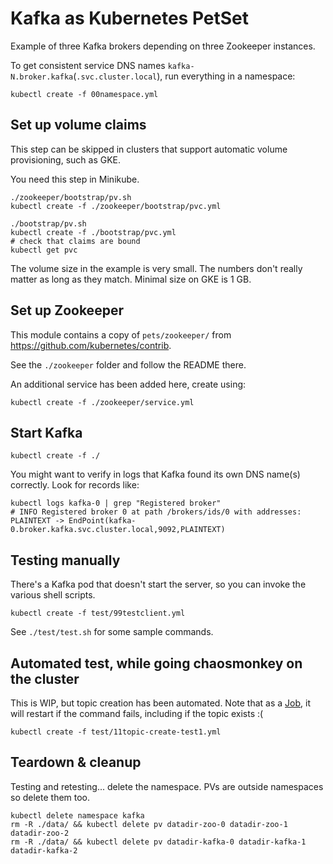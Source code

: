
# Kafka as Kubernetes PetSet

Example of three Kafka brokers depending on three Zookeeper instances.

To get consistent service DNS names `kafka-N.broker.kafka`(`.svc.cluster.local`), run everything in a namespace:
```
kubectl create -f 00namespace.yml
```

## Set up volume claims

This step can be skipped in clusters that support automatic volume provisioning, such as GKE.

You need this step in Minikube.

```
./zookeeper/bootstrap/pv.sh
kubectl create -f ./zookeeper/bootstrap/pvc.yml
```

```
./bootstrap/pv.sh
kubectl create -f ./bootstrap/pvc.yml
# check that claims are bound
kubectl get pvc
```

The volume size in the example is very small. The numbers don't really matter as long as they match. Minimal size on GKE is 1 GB.

## Set up Zookeeper

This module contains a copy of `pets/zookeeper/` from https://github.com/kubernetes/contrib.

See the `./zookeeper` folder and follow the README there.

An additional service has been added here, create using:
```
kubectl create -f ./zookeeper/service.yml
```

## Start Kafka

```
kubectl create -f ./
```

You might want to verify in logs that Kafka found its own DNS name(s) correctly. Look for records like:
```
kubectl logs kafka-0 | grep "Registered broker"
# INFO Registered broker 0 at path /brokers/ids/0 with addresses: PLAINTEXT -> EndPoint(kafka-0.broker.kafka.svc.cluster.local,9092,PLAINTEXT)
```

## Testing manually

There's a Kafka pod that doesn't start the server, so you can invoke the various shell scripts.
```
kubectl create -f test/99testclient.yml
```

See `./test/test.sh` for some sample commands.

## Automated test, while going chaosmonkey on the cluster

This is WIP, but topic creation has been automated. Note that as a [Job](http://kubernetes.io/docs/user-guide/jobs/), it will restart if the command fails, including if the topic exists :(
```
kubectl create -f test/11topic-create-test1.yml
```

## Teardown & cleanup

Testing and retesting... delete the namespace. PVs are outside namespaces so delete them too.
```
kubectl delete namespace kafka
rm -R ./data/ && kubectl delete pv datadir-zoo-0 datadir-zoo-1 datadir-zoo-2
rm -R ./data/ && kubectl delete pv datadir-kafka-0 datadir-kafka-1 datadir-kafka-2
```
